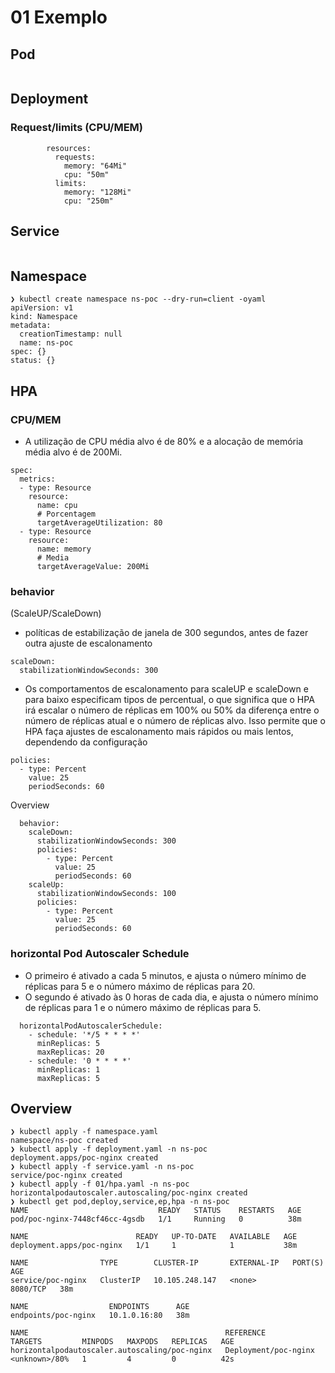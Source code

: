 # 01 Exemplo

## Pod
```

```


## Deployment

### Request/limits (CPU/MEM)
```
        resources:
          requests:
            memory: "64Mi"
            cpu: "50m"
          limits:
            memory: "128Mi"
            cpu: "250m"
```


## Service
```

```


## Namespace
```
❯ kubectl create namespace ns-poc --dry-run=client -oyaml
apiVersion: v1
kind: Namespace
metadata:
  creationTimestamp: null
  name: ns-poc
spec: {}
status: {}

```


## HPA

### CPU/MEM

- A utilização de CPU média alvo é de 80% e a alocação de memória média alvo é de 200Mi.

```
spec:
  metrics:
  - type: Resource
    resource:
      name: cpu
      # Porcentagem
      targetAverageUtilization: 80
  - type: Resource
    resource:
      name: memory
      # Media 
      targetAverageValue: 200Mi

```
### behavior 

(ScaleUP/ScaleDown)

- políticas de estabilização de janela de 300 segundos,  antes de fazer outra ajuste de escalonamento
```
scaleDown:
  stabilizationWindowSeconds: 300
```
- Os comportamentos de escalonamento para scaleUP e scaleDown e para baixo especificam tipos de percentual, o que significa que o HPA irá escalar o número de réplicas em 100% ou 50% da diferença entre o número de réplicas atual e o número de réplicas alvo. Isso permite que o HPA faça ajustes de escalonamento mais rápidos ou mais lentos, dependendo da configuração
```
policies:
  - type: Percent
    value: 25
    periodSeconds: 60
```
Overview
```
  behavior:
    scaleDown:
      stabilizationWindowSeconds: 300
      policies:
        - type: Percent
          value: 25
          periodSeconds: 60
    scaleUp:
      stabilizationWindowSeconds: 100
      policies:
        - type: Percent
          value: 25
          periodSeconds: 60

```

### horizontal Pod Autoscaler Schedule

- O primeiro é ativado a cada 5 minutos, e ajusta o número mínimo de réplicas para 5 e o número máximo de réplicas para 20.
- O segundo é ativado às 0 horas de cada dia, e ajusta o número mínimo de réplicas para 1 e o número máximo de réplicas para 5.

```
  horizontalPodAutoscalerSchedule:
    - schedule: '*/5 * * * *'
      minReplicas: 5
      maxReplicas: 20
    - schedule: '0 * * * *'
      minReplicas: 1
      maxReplicas: 5
```



## Overview

```
❯ kubectl apply -f namespace.yaml
namespace/ns-poc created
❯ kubectl apply -f deployment.yaml -n ns-poc
deployment.apps/poc-nginx created
❯ kubectl apply -f service.yaml -n ns-poc
service/poc-nginx created
❯ kubectl apply -f 01/hpa.yaml -n ns-poc
horizontalpodautoscaler.autoscaling/poc-nginx created
❯ kubectl get pod,deploy,service,ep,hpa -n ns-poc
NAME                             READY   STATUS    RESTARTS   AGE
pod/poc-nginx-7448cf46cc-4gsdb   1/1     Running   0          38m

NAME                        READY   UP-TO-DATE   AVAILABLE   AGE
deployment.apps/poc-nginx   1/1     1            1           38m

NAME                TYPE        CLUSTER-IP       EXTERNAL-IP   PORT(S)    AGE
service/poc-nginx   ClusterIP   10.105.248.147   <none>        8080/TCP   38m

NAME                  ENDPOINTS      AGE
endpoints/poc-nginx   10.1.0.16:80   38m

NAME                                            REFERENCE              TARGETS         MINPODS   MAXPODS   REPLICAS   AGE
horizontalpodautoscaler.autoscaling/poc-nginx   Deployment/poc-nginx   <unknown>/80%   1         4         0          42s
```
